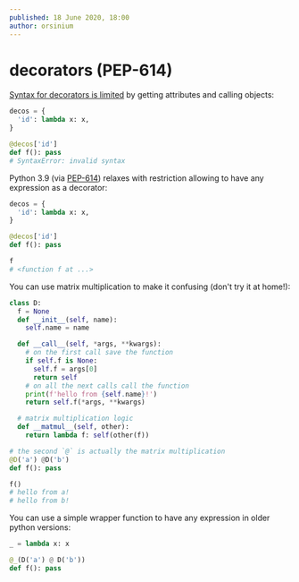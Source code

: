 ```yaml
---
published: 18 June 2020, 18:00
author: orsinium
---
```


# decorators (PEP-614)

[Syntax for decorators is limited](https://t.me/pythonetc/16) by getting attributes and calling objects:

```python
decos = {
  'id': lambda x: x,
}

@decos['id']
def f(): pass
# SyntaxError: invalid syntax
```

Python 3.9 (via [PEP-614](https://www.python.org/dev/peps/pep-0614/)) relaxes with restriction allowing to have any expression as a decorator:

```python
decos = {
  'id': lambda x: x,
}

@decos['id']
def f(): pass

f
# <function f at ...>
```

You can use matrix multiplication to make it confusing (don't try it at home!):

```python
class D:
  f = None
  def __init__(self, name):
    self.name = name

  def __call__(self, *args, **kwargs):
    # on the first call save the function
    if self.f is None:
      self.f = args[0]
      return self
    # on all the next calls call the function
    print(f'hello from {self.name}!')
    return self.f(*args, **kwargs)

  # matrix multiplication logic
  def __matmul__(self, other):
    return lambda f: self(other(f))

# the second `@` is actually the matrix multiplication
@D('a') @D('b')
def f(): pass

f()
# hello from a!
# hello from b!
```

You can use a simple wrapper function to have any expression in older python versions:

```python
_ = lambda x: x

@_(D('a') @ D('b'))
def f(): pass
```
